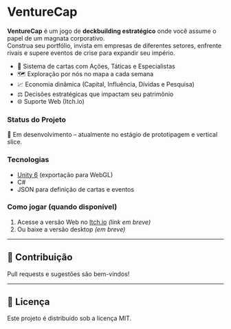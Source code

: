 # VentureCap

**VentureCap** é um jogo de **deckbuilding estratégico** onde você assume o papel de um magnata corporativo.  
Construa seu portfólio, invista em empresas de diferentes setores, enfrente rivais e supere eventos de crise para expandir seu império.  

- 🎴 Sistema de cartas com Ações, Táticas e Especialistas  
- 🗺️ Exploração por nós no mapa a cada semana  
- 📈 Economia dinâmica (Capital, Influência, Dívidas e Pesquisa)  
- ⚖️ Decisões estratégicas que impactam seu patrimônio  
- 🌐 Suporte Web (Itch.io)  

### Status do Projeto
🚧 Em desenvolvimento – atualmente no estágio de prototipagem e vertical slice.  

### Tecnologias
- [Unity 6](https://unity.com/) (exportação para WebGL)  
- C#  
- JSON para definição de cartas e eventos  

### Como jogar (quando disponível)
1. Acesse a versão Web no [Itch.io](https://itch.io) *(link em breve)*  
2. Ou baixe a versão desktop *(em breve)*  

---

## 📌 Contribuição

Pull requests e sugestões são bem-vindos!  

---

## 📜 Licença

Este projeto é distribuído sob a licença MIT.   
